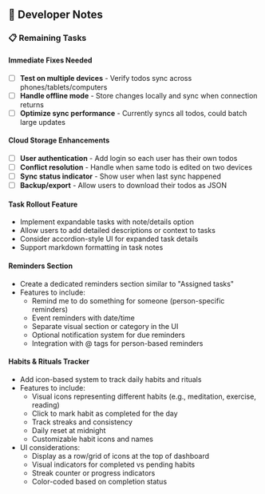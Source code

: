 ## 📝 Developer Notes

### 📋 Remaining Tasks

#### Immediate Fixes Needed
- [ ] **Test on multiple devices** - Verify todos sync across phones/tablets/computers
- [ ] **Handle offline mode** - Store changes locally and sync when connection returns
- [ ] **Optimize sync performance** - Currently syncs all todos, could batch large updates

#### Cloud Storage Enhancements
- [ ] **User authentication** - Add login so each user has their own todos
- [ ] **Conflict resolution** - Handle when same todo is edited on two devices
- [ ] **Sync status indicator** - Show user when last sync happened
- [ ] **Backup/export** - Allow users to download their todos as JSON

#### Task Rollout Feature
- Implement expandable tasks with note/details option
- Allow users to add detailed descriptions or context to tasks
- Consider accordion-style UI for expanded task details
- Support markdown formatting in task notes

#### Reminders Section
- Create a dedicated reminders section similar to "Assigned tasks"
- Features to include:
  - Remind me to do something for someone (person-specific reminders)
  - Event reminders with date/time
  - Separate visual section or category in the UI
  - Optional notification system for due reminders
  - Integration with @ tags for person-based reminders

#### Habits & Rituals Tracker
- Add icon-based system to track daily habits and rituals
- Features to include:
  - Visual icons representing different habits (e.g., meditation, exercise, reading)
  - Click to mark habit as completed for the day
  - Track streaks and consistency
  - Daily reset at midnight
  - Customizable habit icons and names
- UI considerations:
  - Display as a row/grid of icons at the top of dashboard
  - Visual indicators for completed vs pending habits
  - Streak counter or progress indicators
  - Color-coded based on completion status


  


